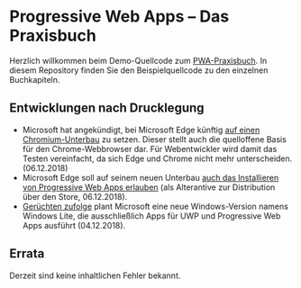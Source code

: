 # Progressive Web Apps – Das Praxisbuch

Herzlich willkommen beim Demo-Quellcode zum [PWA-Praxisbuch](https://www.rheinwerk-verlag.de/progressive-web-apps_4707/). In diesem Repository finden Sie den Beispielquellcode zu den einzelnen Buchkapiteln.

## Entwicklungen nach Drucklegung

* Microsoft hat angekündigt, bei Microsoft Edge künftig [auf einen Chromium-Unterbau](https://blogs.windows.com/windowsexperience/2018/12/06/microsoft-edge-making-the-web-better-through-more-open-source-collaboration/) zu setzen. Dieser stellt auch die quelloffene Basis für den Chrome-Webbrowser dar. Für Webentwickler wird damit das Testen vereinfacht, da sich Edge und Chrome nicht mehr unterscheiden. (06.12.2018)
* Microsoft Edge soll auf seinem neuen Unterbau [auch das Installieren von Progressive Web Apps erlauben](https://www.reddit.com/r/Windows10/comments/a3pt19/microsoft_edge_making_the_web_better_through_more/eb8rhe5/) (als Alterantive zur Distribution über den Store, 06.12.2018).
* [Gerüchten zufolge](https://www.howtogeek.com/fyi/microsoft-is-working-on-windows-lite-because-it-cant-stop-beating-dead-horses/) plant Microsoft eine neue Windows-Version namens Windows Lite, die ausschließlich Apps für UWP und Progressive Web Apps ausführt (04.12.2018).

## Errata
Derzeit sind keine inhaltlichen Fehler bekannt.

